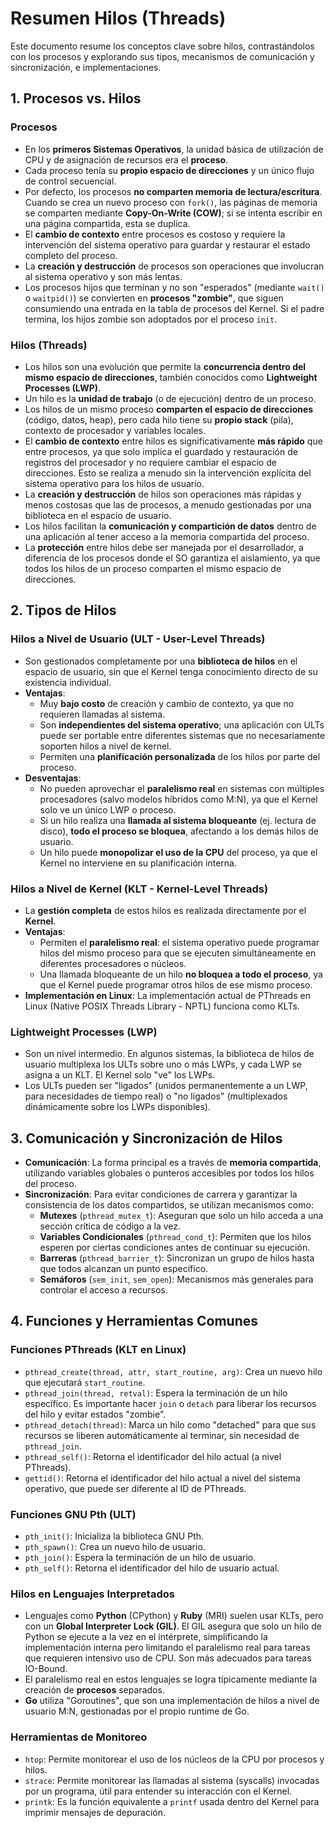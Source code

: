 # Resumen Hilos (Threads)

Este documento resume los conceptos clave sobre hilos, contrastándolos con los procesos y explorando sus tipos, mecanismos de comunicación y sincronización, e implementaciones.

## 1. Procesos vs. Hilos

### Procesos

* En los **primeros Sistemas Operativos**, la unidad básica de utilización de CPU y de asignación de recursos era el **proceso**.
* Cada proceso tenía su **propio espacio de direcciones** y un único flujo de control secuencial.
* Por defecto, los procesos **no comparten memoria de lectura/escritura**. Cuando se crea un nuevo proceso con `fork()`, las páginas de memoria se comparten mediante **Copy-On-Write (COW)**; si se intenta escribir en una página compartida, esta se duplica.
* El **cambio de contexto** entre procesos es costoso y requiere la intervención del sistema operativo para guardar y restaurar el estado completo del proceso.
* La **creación y destrucción** de procesos son operaciones que involucran al sistema operativo y son más lentas.
* Los procesos hijos que terminan y no son "esperados" (mediante `wait()` o `waitpid()`) se convierten en **procesos "zombie"**, que siguen consumiendo una entrada en la tabla de procesos del Kernel. Si el padre termina, los hijos zombie son adoptados por el proceso `init`.

### Hilos (Threads)

* Los hilos son una evolución que permite la **concurrencia dentro del mismo espacio de direcciones**, también conocidos como **Lightweight Processes (LWP)**.
* Un hilo es la **unidad de trabajo** (o de ejecución) dentro de un proceso.
* Los hilos de un mismo proceso **comparten el espacio de direcciones** (código, datos, heap), pero cada hilo tiene su **propio stack** (pila), contexto de procesador y variables locales.
* El **cambio de contexto** entre hilos es significativamente **más rápido** que entre procesos, ya que solo implica el guardado y restauración de registros del procesador y no requiere cambiar el espacio de direcciones. Esto se realiza a menudo sin la intervención explícita del sistema operativo para los hilos de usuario.
* La **creación y destrucción** de hilos son operaciones más rápidas y menos costosas que las de procesos, a menudo gestionadas por una biblioteca en el espacio de usuario.
* Los hilos facilitan la **comunicación y compartición de datos** dentro de una aplicación al tener acceso a la memoria compartida del proceso.
* La **protección** entre hilos debe ser manejada por el desarrollador, a diferencia de los procesos donde el SO garantiza el aislamiento, ya que todos los hilos de un proceso comparten el mismo espacio de direcciones.

## 2. Tipos de Hilos

### Hilos a Nivel de Usuario (ULT - User-Level Threads)

* Son gestionados completamente por una **biblioteca de hilos** en el espacio de usuario, sin que el Kernel tenga conocimiento directo de su existencia individual.
* **Ventajas**:
  * Muy **bajo costo** de creación y cambio de contexto, ya que no requieren llamadas al sistema.
  * Son **independientes del sistema operativo**; una aplicación con ULTs puede ser portable entre diferentes sistemas que no necesariamente soporten hilos a nivel de kernel.
  * Permiten una **planificación personalizada** de los hilos por parte del proceso.
* **Desventajas**:
  * No pueden aprovechar el **paralelismo real** en sistemas con múltiples procesadores (salvo modelos híbridos como M:N), ya que el Kernel solo ve un único LWP o proceso.
  * Si un hilo realiza una **llamada al sistema bloqueante** (ej. lectura de disco), **todo el proceso se bloquea**, afectando a los demás hilos de usuario.
  * Un hilo puede **monopolizar el uso de la CPU** del proceso, ya que el Kernel no interviene en su planificación interna.

### Hilos a Nivel de Kernel (KLT - Kernel-Level Threads)

* La **gestión completa** de estos hilos es realizada directamente por el **Kernel**.
* **Ventajas**:
  * Permiten el **paralelismo real**: el sistema operativo puede programar hilos del mismo proceso para que se ejecuten simultáneamente en diferentes procesadores o núcleos.
  * Una llamada bloqueante de un hilo **no bloquea a todo el proceso**, ya que el Kernel puede programar otros hilos de ese mismo proceso.
* **Implementación en Linux**: La implementación actual de PThreads en Linux (Native POSIX Threads Library - NPTL) funciona como KLTs.

### Lightweight Processes (LWP)

* Son un nivel intermedio. En algunos sistemas, la biblioteca de hilos de usuario multiplexa los ULTs sobre uno o más LWPs, y cada LWP se asigna a un KLT. El Kernel solo "ve" los LWPs.
* Los ULTs pueden ser "ligados" (unidos permanentemente a un LWP, para necesidades de tiempo real) o "no ligados" (multiplexados dinámicamente sobre los LWPs disponibles).

## 3. Comunicación y Sincronización de Hilos

* **Comunicación**: La forma principal es a través de **memoria compartida**, utilizando variables globales o punteros accesibles por todos los hilos del proceso.
* **Sincronización**: Para evitar condiciones de carrera y garantizar la consistencia de los datos compartidos, se utilizan mecanismos como:
  * **Mutexes** (`pthread_mutex_t`): Aseguran que solo un hilo acceda a una sección crítica de código a la vez.
  * **Variables Condicionales** (`pthread_cond_t`): Permiten que los hilos esperen por ciertas condiciones antes de continuar su ejecución.
  * **Barreras** (`pthread_barrier_t`): Sincronizan un grupo de hilos hasta que todos alcanzan un punto específico.
  * **Semáforos** (`sem_init`, `sem_open`): Mecanismos más generales para controlar el acceso a recursos.

## 4. Funciones y Herramientas Comunes

### Funciones PThreads (KLT en Linux)

* `pthread_create(thread, attr, start_routine, arg)`: Crea un nuevo hilo que ejecutará `start_routine`.
* `pthread_join(thread, retval)`: Espera la terminación de un hilo específico. Es importante hacer `join` o `detach` para liberar los recursos del hilo y evitar estados "zombie".
* `pthread_detach(thread)`: Marca un hilo como "detached" para que sus recursos se liberen automáticamente al terminar, sin necesidad de `pthread_join`.
* `pthread_self()`: Retorna el identificador del hilo actual (a nivel PThreads).
* `gettid()`: Retorna el identificador del hilo actual a nivel del sistema operativo, que puede ser diferente al ID de PThreads.

### Funciones GNU Pth (ULT)

* `pth_init()`: Inicializa la biblioteca GNU Pth.
* `pth_spawn()`: Crea un nuevo hilo de usuario.
* `pth_join()`: Espera la terminación de un hilo de usuario.
* `pth_self()`: Retorna el identificador del hilo de usuario actual.

### Hilos en Lenguajes Interpretados

* Lenguajes como **Python** (CPython) y **Ruby** (MRI) suelen usar KLTs, pero con un **Global Interpreter Lock (GIL)**. El GIL asegura que solo un hilo de Python se ejecute a la vez en el intérprete, simplificando la implementación interna pero limitando el paralelismo real para tareas que requieren intensivo uso de CPU. Son más adecuados para tareas IO-Bound.
* El paralelismo real en estos lenguajes se logra típicamente mediante la creación de **procesos** separados.
* **Go** utiliza "Goroutines", que son una implementación de hilos a nivel de usuario M:N, gestionadas por el propio runtime de Go.

### Herramientas de Monitoreo

* `htop`: Permite monitorear el uso de los núcleos de la CPU por procesos y hilos.
* `strace`: Permite monitorear las llamadas al sistema (syscalls) invocadas por un programa, útil para entender su interacción con el Kernel.
* `printk`: Es la función equivalente a `printf` usada dentro del Kernel para imprimir mensajes de depuración.
